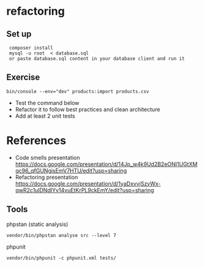 # refactoring

## Set up

 ```
  composer install
  mysql -u root  < database.sql
  or paste database.sql content in your database client and run it
 ```

## Exercise

```
bin/console --env="dev" products:import products.csv

```
- Test the command below
- Refactor it to follow best practices and clean architecture
- Add at least 2 unit tests

# References

- Code smells presentation
https://docs.google.com/presentation/d/14Jp_w4k9Ud2B2eONI1UGtXMqc96_qfGUNgisEmV7HTU/edit?usp=sharing
- Refactoring presentation
https://docs.google.com/presentation/d/1yaDxvvjSzvWx-qwR2c1ulDNdIYv14vuEtKrPL9ckEmY/edit?usp=sharing


## Tools

phpstan (static analysis)
```
vendor/bin/phpstan analyse src --level 7
```
phpunit
```
vendor/bin/phpunit -c phpunit.xml tests/
```
